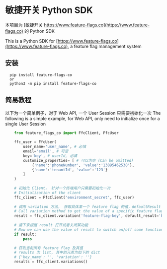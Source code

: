 # 敏捷开关 Python SDK 

本项目为 [敏捷开关 https://www.feature-flags.co](https://www.feature-flags.co) 的 Python SDK

This is a Python SDK for [https://www.feature-flags.co](https://www.feature-flags.co), a feature flag management system

## 安装

```
  pip install feature-flags-co
  or
  python3 -m pip install feature-flags-co
```

## 简易教程

以下为一个简单例子，对于 Web API, 一个 User Session 只需要初始化一次
The following is a simple example, for Web API, only need to initialize once for a single User Session

```python
    from feature_flags_co import FfcClient, FfcUser
  
    ffc_user = FfcUser(
        user_name='user_name', # 必填
        email='email', # 可空 
        key='key', # userId, 必填
        customize_properties= [ # 可以为空 (Can be omitted)
            {'name':'phoneNumber', 'value':'13895462538'},
            {'name':'tenantId', 'value':'123'}
        ]
    )
    
    # 初始化 Client， 针对一个终端用户只需要初始化一次 
    # Initialization of the client
    ffc_client = FfcClient('environment_secret', ffc_user)
    
    # 调用 variation 方法， 获取具体某一个 feature flag 的值，defaultResult 为当服务器返回异常时默认的返回值
    # Call variation method to get the value of a specific feature flag, defaultResult would be result if any exception happened during the call
    result = ffc_client.variation('feature-flag-key', default_result='False')
    
    # 接下来根据 result 打开或者关闭某功能
    # Now we can use the value of result to switch on/off some fonctionalities
    if result:
        pass

    # 获取当前所有 feature flag 及其值
    # results 为 list, 其中的元素为如下的 dict
    # {'key_name': '', 'variation': ''} 
    results = ffc_client.variations()
        
```
